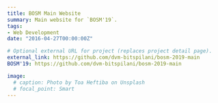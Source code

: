 ```yaml
---
title: BOSM Main Website
summary: Main website for `BOSM'19`.
tags:
- Web Development
date: "2016-04-27T00:00:00Z"

# Optional external URL for project (replaces project detail page).
external_link: https://github.com/dvm-bitspilani/bosm-2019-main
BOSM'19: https://github.com/dvm-bitspilani/bosm-2019-main

image:
  # caption: Photo by Toa Heftiba on Unsplash
  # focal_point: Smart
---
```

